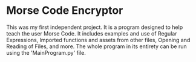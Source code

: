 # Morse Code Encryptor
This was my first independent project. It is a program designed to help teach the user Morse Code. It includes examples and use of Regular Expressions, Imported functions and assets from other files, Opening and Reading of Files, and more. The whole program in its entirety can be run using the 'MainProgram.py' file.
